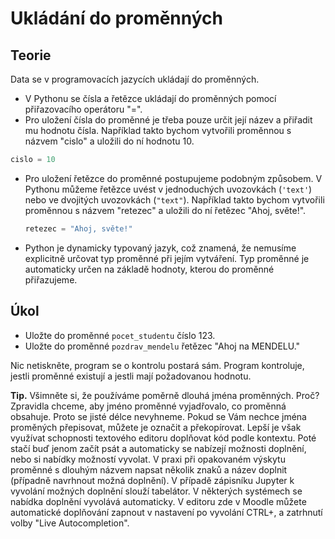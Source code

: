 # Ukládání do proměnných
## Teorie

Data se v programovacích jazycích ukládají do proměnných. 

* V Pythonu se čísla a řetězce ukládají do proměnných pomocí přiřazovacího operátoru "=".
*  Pro uložení čísla do proměnné je třeba pouze určit její název a přiřadit mu hodnotu čísla. Například takto bychom vytvořili proměnnou s názvem "cislo" a uložili do ní hodnotu 10.

  ```python
  cislo = 10
  ```
* Pro uložení řetězce do proměnné postupujeme podobným způsobem. V Pythonu můžeme řetězce uvést v jednoduchých uvozovkách (`'text'`) nebo ve dvojitých uvozovkách (`"text"`). Například takto  bychom vytvořili proměnnou s názvem "retezec" a uložili do ní řetězec "Ahoj, světe!".

  ```python
  retezec = "Ahoj, světe!"
  ```
* Python je dynamicky typovaný jazyk, což znamená, že nemusíme explicitně určovat typ proměnné při jejím vytváření. Typ proměnné je automaticky určen na základě hodnoty, kterou do proměnné přiřazujeme.

## Úkol

* Uložte do proměnné `pocet_studentu` číslo 123. 
* Uložte do proměnné `pozdrav_mendelu` řetězec "Ahoj na MENDELU."

Nic netiskněte, program se o kontrolu postará sám. Program kontroluje, jestli proměnné existují a jestli mají požadovanou hodnotu. 

**Tip.** Všimněte si, že používáme poměrně dlouhá jména proměnných. Proč? Zpravidla chceme, aby jméno proměnné vyjadřovalo, co proměnná obsahuje. Proto se jisté délce nevyhneme. Pokud se Vám nechce jména proměných přepisovat, můžete je označit a překopírovat. Lepší je však využívat schopnosti textového editoru doplňovat kód podle kontextu. Poté stačí buď jenom začít psát a automaticky se nabízejí možnosti doplnění, nebo si nabídky možností vyvolat. V praxi při opakovaném výskytu proměnné s dlouhým názvem napsat několik znaků a název doplnit (případně navrhnout možná doplnění). V případě zápisníku Jupyter k vyvolání možných doplnění slouží tabelátor. V některých systémech se nabídka doplnění vyvolává automaticky. V editoru zde v Moodle můžete automatické doplňování zapnout v nastavení po vyvolání CTRL+, a zatrhnutí volby "Live Autocompletion".
